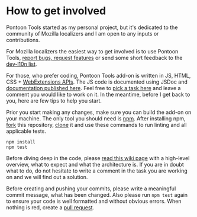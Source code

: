 # How to get involved
Pontoon Tools started as my personal project, but it's dedicated to the community of Mozilla localizers and I am open to any inputs or contributions.

For Mozilla localizers the easiest way to get involved is to use Pontoon Tools, [report bugs, request features](https://github.com/MikkCZ/pontoon-tools/issues) or send some short feedback to the [dev-l10n list](https://lists.mozilla.org/listinfo/dev-l10n).

For those, who prefer coding, Pontoon Tools add-on is written in JS, HTML, CSS + [WebExtensions APIs](https://developer.mozilla.org/Add-ons/WebExtensions). The JS code is documented using JSDoc and [documentation published here](https://mikkcz.github.io/pontoon-tools/). Feel free to [pick a task here](https://github.com/MikkCZ/pontoon-tools/issues) and leave a comment you would like to work on it. In the meantime, before I get back to you, here are few tips to help you start.

Prior you start making any changes, make sure you can build the add-on on your machine. The only tool you should need is [npm](https://www.npmjs.com/get-npm). After installing npm, [fork](https://help.github.com/articles/fork-a-repo/) this repository, [clone](https://help.github.com/articles/cloning-a-repository/) it and use these commands to run linting and all applicable tests.

```
npm install
npm test
```

Before diving deep in the code, please [read this wiki page](https://wiki.mozilla.org/L10n:Pontoon-Tools/Technical_Overview) with a high-level overview, what to expect and what the architecture is. If you are in doubt what to do, do not hesitate to write a comment in the task you are working on and we will find out a solution.

Before creating and pushing your commits, please write a meaningful commit message, what has been changed. Also please run `npm test` again to ensure your code is well formatted and without obvious errors. When nothing is red, create a [pull request](https://help.github.com/articles/about-pull-requests/).
